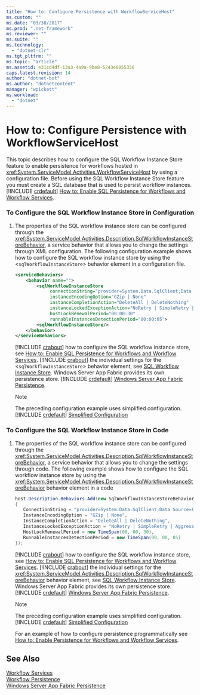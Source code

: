 ```yaml
---
title: "How to: Configure Persistence with WorkflowServiceHost"
ms.custom: ""
ms.date: "03/30/2017"
ms.prod: ".net-framework"
ms.reviewer: ""
ms.suite: ""
ms.technology: 
  - "dotnet-clr"
ms.tgt_pltfrm: ""
ms.topic: "article"
ms.assetid: e31cd4df-13a3-4a9a-9be8-5243e0055356
caps.latest.revision: 14
author: "dotnet-bot"
ms.author: "dotnetcontent"
manager: "wpickett"
ms.workload: 
  - "dotnet"
---
```

# How to: Configure Persistence with WorkflowServiceHost
This topic describes how to configure the SQL Workflow Instance Store feature to enable persistence for workflows hosted in <xref:System.ServiceModel.Activities.WorkflowServiceHost> by using a configuration file. Before using the SQL Workflow Instance Store feature you must create a SQL database that is used to persist workflow instances. [!INCLUDE [crdefault](../../../../includes/crdefault-md.md)] [How to: Enable SQL Persistence for Workflows and Workflow Services](../../../../docs/framework/windows-workflow-foundation/how-to-enable-sql-persistence-for-workflows-and-workflow-services.md).  
  
### To Configure the SQL Workflow Instance Store in Configuration  
  
1. The properties of the SQL workflow instance store can be configured through the <xref:System.ServiceModel.Activities.Description.SqlWorkflowInstanceStoreBehavior>, a service behavior that allows you to change the settings through XML configuration. The following configuration example shows how to configure the SQL workflow instance store by using the <`sqlWorkflowInstanceStore`> behavior element in a configuration file.  
  
   ```xml  
   <serviceBehaviors>  
       <behavior name="">  
           <sqlWorkflowInstanceStore   
                connectionString="provider=System.Data.SqlClient;Data Source=(local);Initial Catalog=DefaultPersistenceProviderDb;Integrated Security=True;Async=true"  
                instanceEncodingOption="GZip | None"  
                instanceCompletionAction="DeleteAll | DeleteNothing"  
                instanceLockedExceptionAction="NoRetry | SimpleRetry | AggressiveRetry"  
                hostLockRenewalPeriod="00:00:30"   
                runnableInstancesDetectionPeriod="00:00:05">  
           <sqlWorkflowInstanceStore/>  
       </behavior>  
   </serviceBehaviors>  
   ```  
  
    [!INCLUDE [crabout](../../../../includes/crabout-md.md)] how to configure the SQL workflow instance store, see [How to: Enable SQL Persistence for Workflows and Workflow Services](../../../../docs/framework/windows-workflow-foundation/how-to-enable-sql-persistence-for-workflows-and-workflow-services.md). [!INCLUDE [crabout](../../../../includes/crabout-md.md)] the individual settings for the <`sqlWorkflowInstanceStore`> behavior element, see [SQL Workflow Instance Store](../../../../docs/framework/windows-workflow-foundation/sql-workflow-instance-store.md). Windows Server App Fabric provides its own persistence store. [!INCLUDE [crdefault](../../../../includes/crdefault-md.md)] [Windows Server App Fabric Persistence](http://go.microsoft.com/fwlink/?LinkId=193121).  
  
   > [!NOTE]
   >  The preceding configuration example uses simplified configuration. [!INCLUDE [crdefault](../../../../includes/crdefault-md.md)] [Simplified Configuration](../../../../docs/framework/wcf/simplified-configuration.md)  
  
### To Configure the SQL Workflow Instance Store in Code  
  
1. The properties of the SQL workflow instance store can be configured through the <xref:System.ServiceModel.Activities.Description.SqlWorkflowInstanceStoreBehavior>, a service behavior that allows you to change the settings through code. The following example shows how to configure the SQL workflow instance store by using the <xref:System.ServiceModel.Activities.Description.SqlWorkflowInstanceStoreBehavior> behavior element in a code  
  
   ```csharp  
   host.Description.Behaviors.Add(new SqlWorkflowInstanceStoreBehavior  
   {  
      ConnectionString = "provider=System.Data.SqlClient;Data Source=(local);Initial Catalog=DefaultPersistenceProviderDb;Integrated Security=True;Async=true",  
      InstanceEncodingOption = "GZip | None",  
      InstanceCompletionAction = "DeleteAll | DeleteNothing",  
      InstanceLockedExceptionAction = "NoRetry | SimpleRetry | AggressiveRetry",  
      HostLockRenewalPeriod = new TimeSpan(00, 00, 30),  
      RunnableInstancesDetectionPeriod = new TimeSpan(00, 00, 05)  
   });  
   ```  
  
    [!INCLUDE [crabout](../../../../includes/crabout-md.md)] how to configure the SQL workflow instance store, see [How to: Enable SQL Persistence for Workflows and Workflow Services](../../../../docs/framework/windows-workflow-foundation/how-to-enable-sql-persistence-for-workflows-and-workflow-services.md). [!INCLUDE [crabout](../../../../includes/crabout-md.md)] the individual settings for the <xref:System.ServiceModel.Activities.Description.SqlWorkflowInstanceStoreBehavior> behavior element, see [SQL Workflow Instance Store](../../../../docs/framework/windows-workflow-foundation/sql-workflow-instance-store.md). Windows Server App Fabric provides its own persistence store. [!INCLUDE [crdefault](../../../../includes/crdefault-md.md)] [Windows Server App Fabric Persistence](http://go.microsoft.com/fwlink/?LinkId=193121).  
  
   > [!NOTE]
   >  The preceding configuration example uses simplified configuration. [!INCLUDE [crdefault](../../../../includes/crdefault-md.md)] [Simplified Configuration](../../../../docs/framework/wcf/simplified-configuration.md)  
  
    For an example of how to configure persistence programmatically see [How to: Enable Persistence for Workflows and Workflow Services](../../../../docs/framework/windows-workflow-foundation/how-to-enable-persistence-for-workflows-and-workflow-services.md).  
  
## See Also  
 [Workflow Services](../../../../docs/framework/wcf/feature-details/workflow-services.md)  
 [Workflow Persistence](../../../../docs/framework/windows-workflow-foundation/workflow-persistence.md)  
 [Windows Server App Fabric Persistence](http://go.microsoft.com/fwlink/?LinkId=193121)
